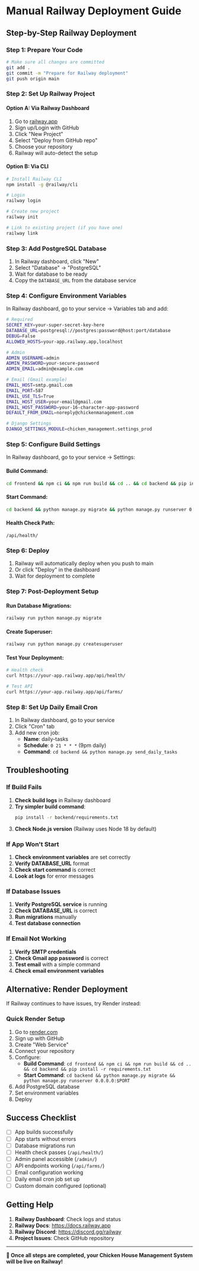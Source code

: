 # Manual Railway Deployment Guide

## Step-by-Step Railway Deployment

### Step 1: Prepare Your Code
```bash
# Make sure all changes are committed
git add .
git commit -m "Prepare for Railway deployment"
git push origin main
```

### Step 2: Set Up Railway Project

#### Option A: Via Railway Dashboard
1. Go to [railway.app](https://railway.app)
2. Sign up/Login with GitHub
3. Click "New Project"
4. Select "Deploy from GitHub repo"
5. Choose your repository
6. Railway will auto-detect the setup

#### Option B: Via CLI
```bash
# Install Railway CLI
npm install -g @railway/cli

# Login
railway login

# Create new project
railway init

# Link to existing project (if you have one)
railway link
```

### Step 3: Add PostgreSQL Database
1. In Railway dashboard, click "New"
2. Select "Database" → "PostgreSQL"
3. Wait for database to be ready
4. Copy the `DATABASE_URL` from the database service

### Step 4: Configure Environment Variables
In Railway dashboard, go to your service → Variables tab and add:

```bash
# Required
SECRET_KEY=your-super-secret-key-here
DATABASE_URL=postgresql://postgres:password@host:port/database
DEBUG=False
ALLOWED_HOSTS=your-app.railway.app,localhost

# Admin
ADMIN_USERNAME=admin
ADMIN_PASSWORD=your-secure-password
ADMIN_EMAIL=admin@example.com

# Email (Gmail example)
EMAIL_HOST=smtp.gmail.com
EMAIL_PORT=587
EMAIL_USE_TLS=True
EMAIL_HOST_USER=your-email@gmail.com
EMAIL_HOST_PASSWORD=your-16-character-app-password
DEFAULT_FROM_EMAIL=noreply@chickenmanagement.com

# Django Settings
DJANGO_SETTINGS_MODULE=chicken_management.settings_prod
```

### Step 5: Configure Build Settings
In Railway dashboard, go to your service → Settings:

#### Build Command:
```bash
cd frontend && npm ci && npm run build && cd .. && cd backend && pip install -r requirements.txt
```

#### Start Command:
```bash
cd backend && python manage.py migrate && python manage.py runserver 0.0.0.0:$PORT
```

#### Health Check Path:
```
/api/health/
```

### Step 6: Deploy
1. Railway will automatically deploy when you push to main
2. Or click "Deploy" in the dashboard
3. Wait for deployment to complete

### Step 7: Post-Deployment Setup

#### Run Database Migrations:
```bash
railway run python manage.py migrate
```

#### Create Superuser:
```bash
railway run python manage.py createsuperuser
```

#### Test Your Deployment:
```bash
# Health check
curl https://your-app.railway.app/api/health/

# Test API
curl https://your-app.railway.app/api/farms/
```

### Step 8: Set Up Daily Email Cron
1. In Railway dashboard, go to your service
2. Click "Cron" tab
3. Add new cron job:
   - **Name**: daily-tasks
   - **Schedule**: `0 21 * * *` (9pm daily)
   - **Command**: `cd backend && python manage.py send_daily_tasks`

## Troubleshooting

### If Build Fails
1. **Check build logs** in Railway dashboard
2. **Try simpler build command**:
   ```bash
   pip install -r backend/requirements.txt
   ```
3. **Check Node.js version** (Railway uses Node 18 by default)

### If App Won't Start
1. **Check environment variables** are set correctly
2. **Verify DATABASE_URL** format
3. **Check start command** is correct
4. **Look at logs** for error messages

### If Database Issues
1. **Verify PostgreSQL service** is running
2. **Check DATABASE_URL** is correct
3. **Run migrations** manually
4. **Test database connection**

### If Email Not Working
1. **Verify SMTP credentials**
2. **Check Gmail app password** is correct
3. **Test email** with a simple command
4. **Check email environment variables**

## Alternative: Render Deployment

If Railway continues to have issues, try Render instead:

### Quick Render Setup
1. Go to [render.com](https://render.com)
2. Sign up with GitHub
3. Create "Web Service"
4. Connect your repository
5. Configure:
   - **Build Command**: `cd frontend && npm ci && npm run build && cd .. && cd backend && pip install -r requirements.txt`
   - **Start Command**: `cd backend && python manage.py migrate && python manage.py runserver 0.0.0.0:$PORT`
6. Add PostgreSQL database
7. Set environment variables
8. Deploy

## Success Checklist

- [ ] App builds successfully
- [ ] App starts without errors
- [ ] Database migrations run
- [ ] Health check passes (`/api/health/`)
- [ ] Admin panel accessible (`/admin/`)
- [ ] API endpoints working (`/api/farms/`)
- [ ] Email configuration working
- [ ] Daily email cron job set up
- [ ] Custom domain configured (optional)

## Getting Help

1. **Railway Dashboard**: Check logs and status
2. **Railway Docs**: https://docs.railway.app
3. **Railway Discord**: https://discord.gg/railway
4. **Project Issues**: Check GitHub repository

---

**🎉 Once all steps are completed, your Chicken House Management System will be live on Railway!**

